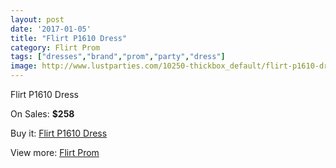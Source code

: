 ```yaml
---
layout: post
date: '2017-01-05'
title: "Flirt P1610 Dress"
category: Flirt Prom
tags: ["dresses","brand","prom","party","dress"]
image: http://www.lustparties.com/10250-thickbox_default/flirt-p1610-dress.jpg
---
```

Flirt P1610 Dress

On Sales: **$258**
<a href="https://www.lustparties.com/en/flirt-prom/3494-flirt-p1610-dress.html"><amp-img layout="responsive" width="600" height="600" src="//www.lustparties.com/10250-thickbox_default/flirt-p1610-dress.jpg" alt="Flirt P1610 Dress 0" /></a>
<a href="https://www.lustparties.com/en/flirt-prom/3494-flirt-p1610-dress.html"><amp-img layout="responsive" width="600" height="600" src="//www.lustparties.com/10254-thickbox_default/flirt-p1610-dress.jpg" alt="Flirt P1610 Dress 1" /></a>
<a href="https://www.lustparties.com/en/flirt-prom/3494-flirt-p1610-dress.html"><amp-img layout="responsive" width="600" height="600" src="//www.lustparties.com/10253-thickbox_default/flirt-p1610-dress.jpg" alt="Flirt P1610 Dress 2" /></a>
<a href="https://www.lustparties.com/en/flirt-prom/3494-flirt-p1610-dress.html"><amp-img layout="responsive" width="600" height="600" src="//www.lustparties.com/10252-thickbox_default/flirt-p1610-dress.jpg" alt="Flirt P1610 Dress 3" /></a>
<a href="https://www.lustparties.com/en/flirt-prom/3494-flirt-p1610-dress.html"><amp-img layout="responsive" width="600" height="600" src="//www.lustparties.com/10251-thickbox_default/flirt-p1610-dress.jpg" alt="Flirt P1610 Dress 4" /></a>

Buy it: [Flirt P1610 Dress](https://www.lustparties.com/en/flirt-prom/3494-flirt-p1610-dress.html "Flirt P1610 Dress")

View more: [Flirt Prom](https://www.lustparties.com/en/13-flirt-prom "Flirt Prom")